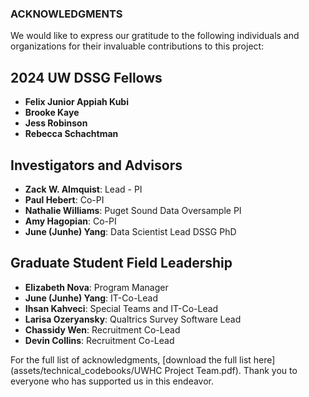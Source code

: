 ### ACKNOWLEDGMENTS

We would like to express our gratitude to the following individuals and organizations for their invaluable contributions to this project:

## 2024 UW DSSG Fellows
- **Felix Junior Appiah Kubi**
- **Brooke Kaye**
- **Jess Robinson**
- **Rebecca Schachtman**

## Investigators and Advisors
- **Zack W. Almquist**: Lead - PI
- **Paul Hebert**: Co-PI
- **Nathalie Williams**: Puget Sound Data Oversample PI
- **Amy Hagopian**: Co-PI
- **June (Junhe) Yang**: Data Scientist Lead DSSG PhD

## Graduate Student Field Leadership
- **Elizabeth Nova**: Program Manager
- **June (Junhe) Yang**: IT-Co-Lead
- **Ihsan Kahveci**: Special Teams and IT-Co-Lead
- **Larisa Ozeryansky**: Qualtrics Survey Software Lead
- **Chassidy Wen**: Recruitment Co-Lead
- **Devin Collins**: Recruitment Co-Lead

For the full list of acknowledgments, [download the full list here](assets/technical_codebooks/UWHC Project Team.pdf). Thank you to everyone who has supported us in this endeavor.

